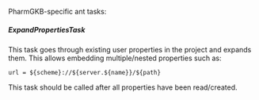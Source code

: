 PharmGKB-specific ant tasks:

##### ExpandPropertiesTask

This task goes through existing user properties in the project and expands them.  This allows embedding multiple/nested properties such as:

```
url = ${scheme}://${server.${name}}/${path}
```

This task should be called after all properties have been read/created.
